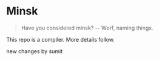 # Minsk

> Have you considered minsk? -- Worf, naming things. 

This repo is a compiler. More details follow.

new changes
by sumit
